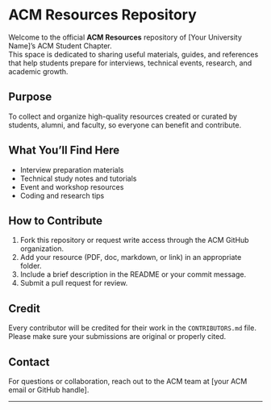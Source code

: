# ACM Resources Repository

Welcome to the official **ACM Resources** repository of [Your University Name]’s ACM Student Chapter.  
This space is dedicated to sharing useful materials, guides, and references that help students prepare for interviews, technical events, research, and academic growth.

## Purpose
To collect and organize high-quality resources created or curated by students, alumni, and faculty, so everyone can benefit and contribute.

## What You’ll Find Here
- Interview preparation materials  
- Technical study notes and tutorials  
- Event and workshop resources  
- Coding and research tips  

## How to Contribute
1. Fork this repository or request write access through the ACM GitHub organization.  
2. Add your resource (PDF, doc, markdown, or link) in an appropriate folder.  
3. Include a brief description in the README or your commit message.  
4. Submit a pull request for review.

## Credit
Every contributor will be credited for their work in the `CONTRIBUTORS.md` file.  
Please make sure your submissions are original or properly cited.

## Contact
For questions or collaboration, reach out to the ACM team at [your ACM email or GitHub handle].

---

